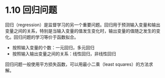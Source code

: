 # 1.10 回归问题

回归（regression）是监督学习的另一个重要问题。回归用于预测输入变量和输出变量之间的关系，特别是当输入变量的值发生变化时，输出变量的值随之发生的变化。回归问题的学习等价于函数拟合。

* 按照输入变量的个数：一元回归，多元回归
* 按照输入输出变量之间的关系：线性回归，非线性回归

回归问题一般使用平方损失函数，可以用最小二乘（least squares）的方法求解。

